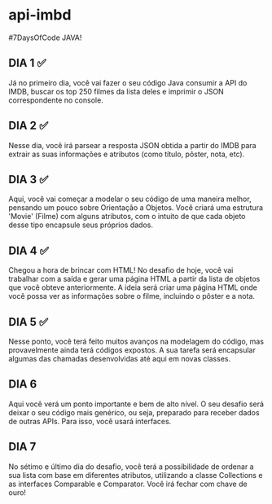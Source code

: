 # api-imbd
#7DaysOfCode JAVA!

## DIA 1 ✅
Já no primeiro dia, você vai fazer o seu código Java consumir a API do IMDB, buscar os top 250 filmes da lista deles e imprimir o JSON correspondente no console.

## DIA 2 ✅
Nesse dia, você irá parsear a resposta JSON obtida a partir do IMDB para extrair as suas informações e atributos (como título, pôster, nota, etc).

## DIA 3 ✅
Aqui, você vai começar a modelar o seu código de uma maneira melhor, pensando um pouco sobre Orientação a Objetos. Você criará uma estrutura 'Movie' (Filme) com alguns atributos, com o intuito de que cada objeto desse tipo encapsule seus próprios dados.

## DIA 4 ✅
Chegou a hora de brincar com HTML! No desafio de hoje, você vai trabalhar com a saída e gerar uma página HTML a partir da lista de objetos que você obteve anteriormente. A ideia será criar uma página HTML onde você possa ver as informações sobre o filme, incluindo o pôster e a nota.

## DIA 5 ✅
Nesse ponto, você terá feito muitos avanços na modelagem do código, mas provavelmente ainda terá códigos expostos. A sua tarefa será encapsular algumas das chamadas desenvolvidas até aqui em novas classes.

## DIA 6
Aqui você verá um ponto importante e bem de alto nível. O seu desafio será deixar o seu código mais genérico, ou seja, preparado para receber dados de outras APIs. Para isso, você usará interfaces.

## DIA 7
No sétimo e último dia do desafio, você terá a possibilidade de ordenar a sua lista com base em diferentes atributos, utilizando a classe Collections e as interfaces Comparable e Comparator. Você irá fechar com chave de ouro!


